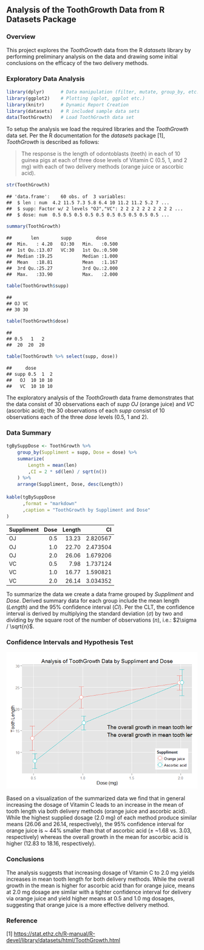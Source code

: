 
## Analysis of the ToothGrowth Data from R Datasets Package

### Overview

This project explores the *ToothGrowth* data from the R *datasets* library by
performing preliminary analysis on the data and drawing some initial
conclusions on the efficacy of the two delivery methods.

### Exploratory Data Analysis


```r
library(dplyr)      # Data manipulation (filter, mutate, group_by, etc.)
library(ggplot2)    # Plotting (qplot, ggplot etc.)
library(knitr)      # Dynamic Report Creation
library(datasets)   # R included sample data sets
data(ToothGrowth)   # Load ToothGrowth data set
```

To setup the analysis we load the required libraries and the *ToothGrowth* data
set.  Per the R documentation for the *datasets* package [1], *ToothGrowth* is
described as follows:

> The response is the length of odontoblasts (teeth) in each of 10 guinea pigs at each of three dose levels of Vitamin C (0.5, 1, and 2 mg) with each of two delivery methods (orange juice or ascorbic acid).


```r
str(ToothGrowth)
```

```
## 'data.frame':	60 obs. of  3 variables:
##  $ len : num  4.2 11.5 7.3 5.8 6.4 10 11.2 11.2 5.2 7 ...
##  $ supp: Factor w/ 2 levels "OJ","VC": 2 2 2 2 2 2 2 2 2 2 ...
##  $ dose: num  0.5 0.5 0.5 0.5 0.5 0.5 0.5 0.5 0.5 0.5 ...
```

```r
summary(ToothGrowth)
```

```
##       len        supp         dose      
##  Min.   : 4.20   OJ:30   Min.   :0.500  
##  1st Qu.:13.07   VC:30   1st Qu.:0.500  
##  Median :19.25           Median :1.000  
##  Mean   :18.81           Mean   :1.167  
##  3rd Qu.:25.27           3rd Qu.:2.000  
##  Max.   :33.90           Max.   :2.000
```

```r
table(ToothGrowth$supp)
```

```
## 
## OJ VC 
## 30 30
```

```r
table(ToothGrowth$dose)
```

```
## 
## 0.5   1   2 
##  20  20  20
```

```r
table(ToothGrowth %>% select(supp, dose))
```

```
##     dose
## supp 0.5  1  2
##   OJ  10 10 10
##   VC  10 10 10
```

The exploratory analysis of the *ToothGrowth* data frame demonstrates that the
data consist of 30 observations each of *supp* *OJ* (orange juice) and *VC* 
(ascorbic acid); the 30 observations of each *supp* consist of 10 observations
each of the three *dose* levels (0.5, 1 and 2).

### Data Summary


```r
tgBySuppDose <- ToothGrowth %>%
    group_by(Suppliment = supp, Dose = dose) %>%
    summarize(
        Length = mean(len)
        ,CI = 2 * sd(len) / sqrt(n())
    ) %>%
    arrange(Suppliment, Dose, desc(Length))

kable(tgBySuppDose
      ,format = "markdown"
      ,caption = "ToothGrowth by Suppliment and Dose"
)
```



|Suppliment | Dose| Length|       CI|
|:----------|----:|------:|--------:|
|OJ         |  0.5|  13.23| 2.820567|
|OJ         |  1.0|  22.70| 2.473504|
|OJ         |  2.0|  26.06| 1.679206|
|VC         |  0.5|   7.98| 1.737124|
|VC         |  1.0|  16.77| 1.590821|
|VC         |  2.0|  26.14| 3.034352|

To summarize the data we create a data frame grouped by *Suppliment* and *Dose*.
Derived summary data for each group include the mean length (*Length*) and the
95% confidence interval (*CI*). Per the CLT, the confidence interval is derived
by multiplying the standard deviation ($\sigma$) by two and dividing by the
square root of the number of observations (*n*), i.e.: $2\sigma / \sqrt{n}$.

### Confidence Intervals and Hypothesis Test

![](Project1-b_files/figure-html/ciAndTest-1.png) 

Based on a visualization of the summarized data we find that in general
increasing the dosage of Vitamin C leads to an increase in the mean of tooth
length via both delivery methods (orange juice and ascorbic acid). While the
highest supplied dosage (2.0 mg) of each method produce similar means (26.06 and
26.14, respectively), the 95% confidence interval for orange juice is ~ 44%
smaller than that of ascorbic acid ($\pm$ ~1.68 vs. 3.03, respectively) whereas
the overall growth in the mean for ascorbic acid is higher (12.83 to 18.16,
respectively).

### Conclusions

The analysis suggests that increasing dosage of Vitamin C to 2.0 mg yields
increases in mean tooth length for both delivery methods.  While the overall
growth in the mean is higher for ascorbic acid than for orange juice, means at
2.0 mg dosage are similar with a tighter confidence interval for delivery via
orange juice and yield higher means at 0.5 and 1.0 mg dosages, suggesting that
orange juice is a more effective delivery method.

### Reference

[1] https://stat.ethz.ch/R-manual/R-devel/library/datasets/html/ToothGrowth.html
